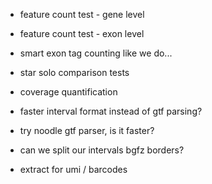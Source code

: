 - feature count test - gene level
- feature count test - exon level

- smart exon tag counting like we do...
- star solo comparison tests

- coverage quantification

- faster interval format instead of gtf parsing?
- try noodle gtf parser, is it faster?

- can we split our intervals bgfz borders? 

- extract for umi / barcodes
